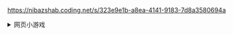 https://nibazshab.coding.net/s/323e9e1b-a8ea-4141-9183-7d8a3580694a

<details>
<summary>网页小游戏</summary>
<br>

https://www.xvideos.com/video54733607/_

MUM-156 雪谷ちなみ
PIYO-062






</details> 
